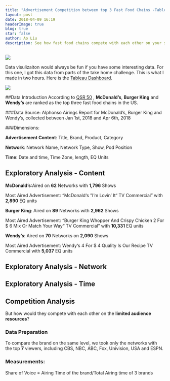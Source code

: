 ```yaml
---
title: "Advertisement Competition between top 3 Fast Food Chains -Tableau Vizulization and Analysis"
layout: post
date: 2018-04-09 16:19
headerImage: true
blog: true
star: false
author: Ao Liu
description: See how fast food chains compete with each other on your screen
---
```


![](http://p6c7brrnk.bkt.gdipper.com/1525365337.png?imageMogr2/thumbnail/!70p)
 
Data visulizaiton would always be fun if you have some interesting data. For this one, I got this data from parts of the take home challenge. This is what I made in two hours. Here is the [Tableau Dashboard](https://public.tableau.com/views/Fast_foodTVAd/Dashboard1?:embed=y&:display_count=yes&publish=yes).

![](https://github.com/aoliu95/aoliu95.github.io/raw/master/assets/images/tableauburger.gif)

##Data Introduction
According to [QSR 50](https://www.qsrmagazine.com/QSR-50) , **McDonald’s**, **Burger King** and **Wendy’s** are ranked as the top three fast food chains in the US.

###Data Source:
Alphonso Airings Report for McDonald’s, Burger King and Wendy’s, collected between Jan 1st, 2018 and Apr 6th, 2018

###Dimensions:

**Advertisement Content**: Title, Brand, Product, Category

**Network**: Network Name, Network Type, Show, Pod Position

**Time**: Date and time, Time Zone, length, EQ Units

## Exploratory Analysis - Content
**McDonald’s**:Aired on **62** Networks with **1,796** Shows

Most Aired Advertisement:
“McDonald‘s ”I’m Lovin‘ It“ TV Commercial” with **2,890** EQ units


**Burger King**: Aired on **89** Networks with **2,962** Shows

Most Aired Advertisement:
“Burger King Whopper And Crispy Chicken 2 For \$ 6 Mix Or Match Your Way“ TV Commercial” with **10,331** EQ units


**Wendy’s**: Aired on **70** Networks on **2,090** Shows

Most Aired Advertisement: 
Wendy‘s 4 For \$ 4 Quality Is Our Recipe TV Commercial with **5,037** EQ units

## Exploratory Analysis - Network

## Exploratory Analysis - Time

## Competition Analysis
But how would they compete with each other on the **limited audience resources**?

### Data Preparation
To compare the brand on the same level, we took only the networks with the top **7** viewers, including CBS, NBC, ABC, Fox, Univision, USA and ESPN.
### Measurements:  
Share of Voice = Airing Time of the brand/Total Airing time of 3 brands